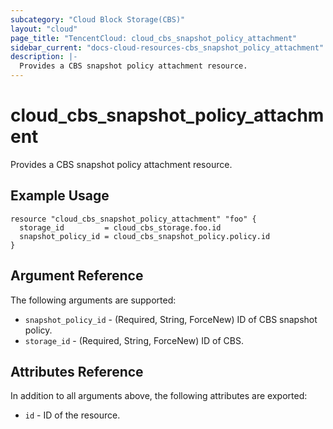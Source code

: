 ```yaml
---
subcategory: "Cloud Block Storage(CBS)"
layout: "cloud"
page_title: "TencentCloud: cloud_cbs_snapshot_policy_attachment"
sidebar_current: "docs-cloud-resources-cbs_snapshot_policy_attachment"
description: |-
  Provides a CBS snapshot policy attachment resource.
---
```


# cloud_cbs_snapshot_policy_attachment

Provides a CBS snapshot policy attachment resource.

## Example Usage

```hcl
resource "cloud_cbs_snapshot_policy_attachment" "foo" {
  storage_id         = cloud_cbs_storage.foo.id
  snapshot_policy_id = cloud_cbs_snapshot_policy.policy.id
}
```

## Argument Reference

The following arguments are supported:

* `snapshot_policy_id` - (Required, String, ForceNew) ID of CBS snapshot policy.
* `storage_id` - (Required, String, ForceNew) ID of CBS.

## Attributes Reference

In addition to all arguments above, the following attributes are exported:

* `id` - ID of the resource.




